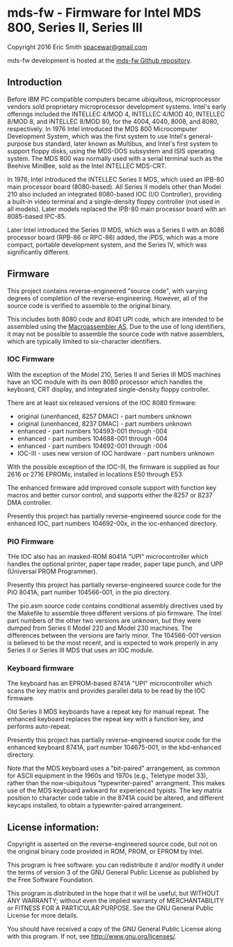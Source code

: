 # mds-fw - Firmware for Intel MDS 800, Series II, Series III

Copyright 2016 Eric Smith <spacewar@gmail.com>

mds-fw development is hosted at the
[mds-fw Github repository](https://github.com/brouhaha/mds-fw/).


## Introduction

Before IBM PC compatible computers became ubiquitous, microprocessor
vendors sold proprietary microprocessor development systems.  Intel's
early offerings included the INTELLEC 4/MOD 4, INTELLEC 4/MOD 40,
INTELLEC 8/MOD 8, and INTELLEC 8/MOD 80, for the 4004, 4040, 8008, and
8080, respectively. In 1976 Intel introduced the MDS 800 Microcomputer
Development System, which was the first system to use Intel's
general-purpose bus standard, later known as Multibus, and Intel's
first system to support floppy disks, using the MDS-DOS subsystem and
ISIS operating system.  The MDS 800 was normally used with a serial
terminal such as the Beehive MiniBee, sold as the Intel INTELLEC
MDS-CRT.

In 1978, Intel introduced the INTELLEC Series II MDS, which used an
IPB-80 main processor board (8080-based). All Series II models other
than Model 210 also included an integrated 8080-based IOC (I/O
Controller), providing a built-in video terminal and a single-density
floppy controller (not used in all models).  Later models replaced the
IPB-80 main processor board with an 8085-based IPC-85.

Later Intel introduced the Series III MDS, which was a Series II
with an 8086 processor board (RPB-86 or RPC-86) added, the iPDS, which
was a more compact, portable development system, and the Series IV,
which was significantly different.


## Firmware

This project contains reverse-engineered "source code", with varying degrees
of completion of the reverse-engineering.  However, all of the source code
is verified to assemble to the original binary.

This includes both 8080 code and 8041 UPI code, which are intended to
be assembled using the
[Macroassembler AS](http://john.ccac.rwth-aachen.de:8000/as/).
Due to the use of long identifiers, it may not be possible to assemble
the source code with native assemblers, which are typically limited to
six-character identifiers.


### IOC Firmware

With the exception of the Model 210, Series II and Series III MDS
machines have an IOC module with its own 8080 processor which handles
the keyboard, CRT display, and integrated single-density floppy
controller.

There are at least six released versions of the IOC 8080 firmware:

* original (unenhanced, 8257 DMAC) - part numbers unknown
* original (unenhanced, 8237 DMAC) - part numbers unknown
* enhanced - part numbers 104593-001 through -004
* enhanced - part numbers 104688-001 through -004
* enhanced - part numbers 104692-001 through -004
* IOC-III - uses new version of IOC hardware - part numbers unknown

With the possible exception of the IOC-III, the firmware is supplied
as four 2616 or 2716 EPROMs, installed in locations E50 through E53.

The enhanced firmware add improved console support with function
key macros and better cursor control, and supports either the 8257 or
8237 DMA controller.

Presently this project has partially reverse-engineered source code
for the enhanced IOC, part numbers 104692-00x, in the ioc-enhanced
directory.


### PIO Firmware

THe IOC also has an masked-ROM 8041A "UPI" microcontroller which
handles the optional printer, paper tape reader, paper tape punch, and
UPP (Universal PROM Programmer).

Presently this project has partially reverse-engineered source code
for the PIO 8041A, part number 104566-001, in the pio directory.

The pio.asm source code contains conditional assembly directives used
by the Makefile to assemble three different versions of pio firmware.
The Intel part numbers of the other two versions are unknown, but they
were dumped from Series II Model 220 and Model 230 machines.  The
differences between the versions are fairly minor. The 104566-001
version is believed to be the most recent, and is expected to work
properly in any Series II or Series III MDS that uses an IOC module.


### Keyboard firmware

The keyboard has an EPROM-based 8741A "UPI" microcontroller which
scans the key matrix and provides parallel data to be read by the IOC
firmware.

Old Series II MDS keyboards have a repeat key for manual repeat.  The
enhanced keyboard replaces the repeat key with a function key, and
performs auto-repeat.

Presently this project has partially reverse-engineered source code
for the enhanced keyboard 8741A, part number 104675-001, in the
kbd-enhanced directory.

Note that the MDS keyboard uses a "bit-paired" arrangement, as common
for ASCII equipment in the 1960s and 1970s (e.g., Teletype model 33),
rather than the now-ubiquitous "typewriter-paired" arrangment.  This
makes use of the MDS keyboard awkward for experienced typists. The key
matrix position to character code table in the 8741A could be altered,
and different keycaps installed, to obtain a typewriter-paired
arrangement.


## License information:

Copyright is asserted on the reverse-engineered source code, but not on
the original binary code provided in ROM, PROM, or EPROM by Intel.

This program is free software: you can redistribute it and/or modify
it under the terms of version 3 of the GNU General Public License as
published by the Free Software Foundation.

This program is distributed in the hope that it will be useful, but
WITHOUT ANY WARRANTY; without even the implied warranty of
MERCHANTABILITY or FITNESS FOR A PARTICULAR PURPOSE.  See the GNU
General Public License for more details.

You should have received a copy of the GNU General Public License
along with this program.  If not, see <http://www.gnu.org/licenses/>.
